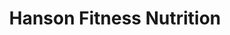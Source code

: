 ---
title: "Hanson Fitness Nutrition"
url: /creston/hanson-fitness-nutrition/
shop: nutrition supplements
---
